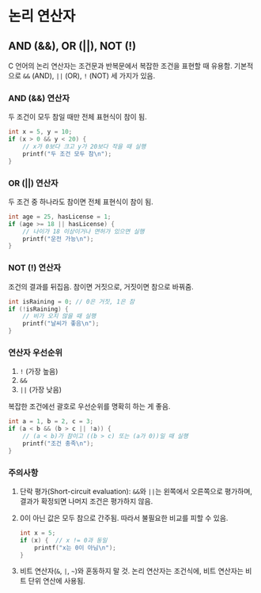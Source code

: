 # 논리 연산자

## AND (&&), OR (||), NOT (!)

C 언어의 논리 연산자는 조건문과 반복문에서 복잡한 조건을 표현할 때 유용함. 기본적으로 `&&` (AND), `||` (OR), `!` (NOT) 세 가지가 있음.

### AND (&&) 연산자

두 조건이 모두 참일 때만 전체 표현식이 참이 됨.

```c
int x = 5, y = 10;
if (x > 0 && y < 20) {
    // x가 0보다 크고 y가 20보다 작을 때 실행
    printf("두 조건 모두 참\n");
}
```

### OR (||) 연산자

두 조건 중 하나라도 참이면 전체 표현식이 참이 됨.

```c
int age = 25, hasLicense = 1;
if (age >= 18 || hasLicense) {
    // 나이가 18 이상이거나 면허가 있으면 실행
    printf("운전 가능\n");
}
```

### NOT (!) 연산자

조건의 결과를 뒤집음. 참이면 거짓으로, 거짓이면 참으로 바꿔줌.

```c
int isRaining = 0; // 0은 거짓, 1은 참
if (!isRaining) {
    // 비가 오지 않을 때 실행
    printf("날씨가 좋음\n");
}
```

### 연산자 우선순위

1. `!` (가장 높음)
2. `&&`
3. `||` (가장 낮음)

복잡한 조건에선 괄호로 우선순위를 명확히 하는 게 좋음.

```c
int a = 1, b = 2, c = 3;
if (a < b && (b > c || !a)) {
    // (a < b)가 참이고 ((b > c) 또는 (a가 0))일 때 실행
    printf("조건 충족\n");
}
```

### 주의사항

1. 단락 평가(Short-circuit evaluation): `&&`와 `||`는 왼쪽에서 오른쪽으로 평가하며, 결과가 확정되면 나머지 조건은 평가하지 않음.

2. 0이 아닌 값은 모두 참으로 간주됨. 따라서 불필요한 비교를 피할 수 있음.

    ```c
    int x = 5;
    if (x) {  // x != 0과 동일
        printf("x는 0이 아님\n");
    }
    ```

3. 비트 연산자(`&`, `|`, `~`)와 혼동하지 말 것. 논리 연산자는 조건식에, 비트 연산자는 비트 단위 연산에 사용됨.
